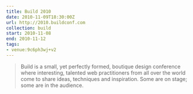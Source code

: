 ```yaml
---
title: Build 2010
date: 2010-11-09T18:30:00Z
url: http://2010.buildconf.com
collection: build
start: 2010-11-08
end: 2010-11-12
tags:
- venue:9c6ph3wj+v2
---
```

> Build is a small, yet perfectly formed, boutique design conference where interesting, talented web practitioners from all over the world come to share ideas, techniques and inspiration. Some are on stage; some are in the audience.
